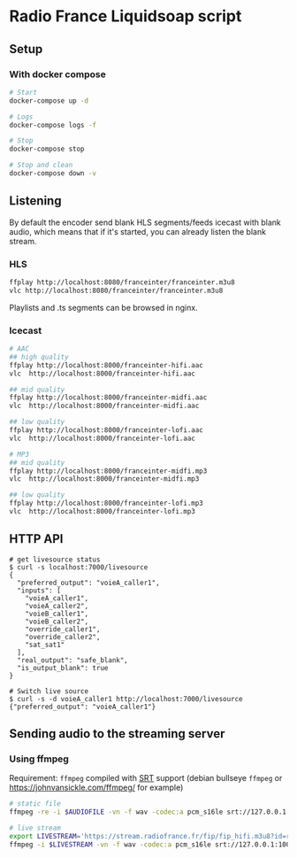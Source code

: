 # Radio France Liquidsoap script

## Setup

### With docker compose
```bash
# Start
docker-compose up -d

# Logs
docker-compose logs -f

# Stop
docker-compose stop

# Stop and clean
docker-compose down -v
```

## Listening

By default the encoder send blank HLS segments/feeds icecast with blank audio,
which means that if it's started, you can already listen the blank stream.

### HLS

```bash
ffplay http://localhost:8080/franceinter/franceinter.m3u8
vlc http://localhost:8080/franceinter/franceinter.m3u8
```

Playlists and .ts segments can be browsed in nginx.

### Icecast

```bash
# AAC
## high quality
ffplay http://localhost:8000/franceinter-hifi.aac
vlc  http://localhost:8000/franceinter-hifi.aac

## mid quality
ffplay http://localhost:8000/franceinter-midfi.aac
vlc  http://localhost:8000/franceinter-midfi.aac

## low quality
ffplay http://localhost:8000/franceinter-lofi.aac
vlc  http://localhost:8000/franceinter-lofi.aac

# MP3
## mid quality
ffplay http://localhost:8000/franceinter-midfi.mp3
vlc  http://localhost:8000/franceinter-midfi.mp3

## low quality
ffplay http://localhost:8000/franceinter-lofi.mp3
vlc  http://localhost:8000/franceinter-lofi.mp3
```

## HTTP API

```
# get livesource status
$ curl -s localhost:7000/livesource
{
  "preferred_output": "voieA_caller1",
  "inputs": [
    "voieA_caller1",
    "voieA_caller2",
    "voieB_caller1",
    "voieB_caller2",
    "override_caller1",
    "override_caller2",
    "sat_sat1"
  ],
  "real_output": "safe_blank",
  "is_output_blank": true
}

# Switch live source
$ curl -s -d voieA_caller1 http://localhost:7000/livesource
{"preferred_output": "voieA_caller1"}
```

## Sending audio to the streaming server

### Using ffmpeg

Requirement: `ffmpeg` compiled with [SRT](https://github.com/Haivision/srt)
support (debian bullseye `ffmpeg` or https://johnvansickle.com/ffmpeg/ for
example)

```bash
# static file
ffmpeg -re -i $AUDIOFILE -vn -f wav -codec:a pcm_s16le srt://127.0.0.1:10000

# live stream
export LIVESTREAM='https://stream.radiofrance.fr/fip/fip_hifi.m3u8?id=radiofrance'
ffmpeg -i $LIVESTREAM -vn -f wav -codec:a pcm_s16le srt://127.0.0.1:10000
```
